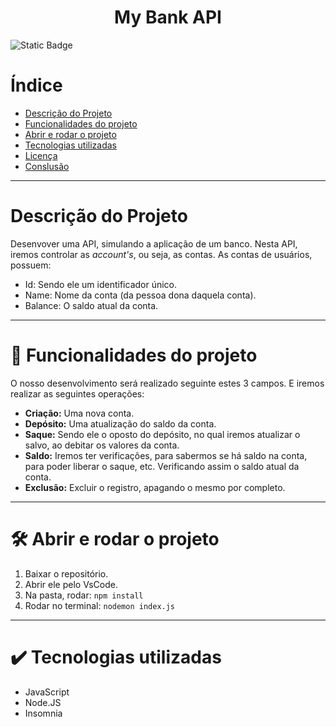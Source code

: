 <h1 align="center" > My Bank API </h1>

![Static Badge](https://img.shields.io/badge/Status-Projeto_Em_Desenvolvimento_-green)

# Índice

* [Descrição do Projeto](#Descrição-do-Projeto)
* [Funcionalidades do projeto](#Funcionalidades-do-projeto)
* [Abrir e rodar o projeto](#Abrir-e-rodar-o-projeto)
* [Tecnologias utilizadas](#Tecnologias-utilizadas)
* [Licença]()
* [Conslusão]()

---

# Descrição do Projeto

Desenvover uma API, simulando a aplicação de um banco. Nesta API, iremos controlar as _account's_, ou seja, as contas. As contas de usuários, possuem:

- Id: Sendo ele um identificador único.
- Name: Nome da conta (da pessoa dona daquela conta).
- Balance: O saldo atual da conta.

---

# 🔨 Funcionalidades do projeto

O nosso desenvolvimento será realizado seguinte estes 3 campos. E iremos realizar as seguintes operações: 

- **Criação:** Uma nova conta.
- **Depósito:** Uma atualização do saldo da conta.
- **Saque:** Sendo ele o oposto do depósito, no qual iremos atualizar o salvo, ao debitar os valores da conta.
- **Saldo:** Iremos ter verificações, para sabermos se há saldo na conta, para poder liberar o saque, etc. Verificando assim o saldo atual da conta.
- **Exclusão:** Excluir o registro, apagando o mesmo por completo.

---

# 🛠️ Abrir e rodar o projeto

1. Baixar o repositório.
2. Abrir ele pelo VsCode.
3. Na pasta, rodar: `npm install`
4. Rodar no terminal: `nodemon index.js `

---

# ✔️ Tecnologias utilizadas

- JavaScript
- Node.JS
- Insomnia